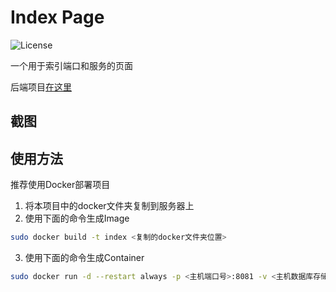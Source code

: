 # Index Page

![License](https://img.shields.io/badge/License-MIT-dark_green)

一个用于索引端口和服务的页面

后端项目[在这里](https://github.com/Zhoucheng133/Index-Page-Core)

## 截图

## 使用方法

推荐使用Docker部署项目

1. 将本项目中的docker文件夹复制到服务器上
2. 使用下面的命令生成Image
```bash
sudo docker build -t index <复制的docker文件夹位置>
```
3. 使用下面的命令生成Container
```bash
sudo docker run -d --restart always -p <主机端口号>:8081 -v <主机数据库存储位置>:/app/db --name index index
```